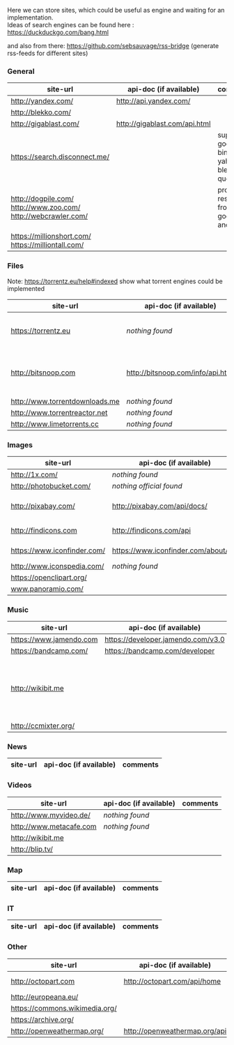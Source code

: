 Here we can store sites, which could be useful as engine and waiting for an implementation.  
Ideas of search engines can be found here : https://duckduckgo.com/bang.html

and also from there: https://github.com/sebsauvage/rss-bridge (generate rss-feeds for different sites)

### General

| site-url | api-doc (if available) | comments |
| -------- | ---------------------- | -------- |
| http://yandex.com/ | http://api.yandex.com/ | |
| http://blekko.com/ | | |
| http://gigablast.com/ | http://gigablast.com/api.html | |
| https://search.disconnect.me/ | | support google, bing, yahoo and blekko queries |
| http://dogpile.com/ http://www.zoo.com/ http://webcrawler.com/ | | provide results from google and yahoo |
| https://millionshort.com/ https://milliontall.com/ | | |

### Files

Note: https://torrentz.eu/help#indexed show what torrent engines could be implemented

| site-url | api-doc (if available) | comments |
| -------- | ---------------------- | -------- |
| https://torrentz.eu | _nothing found_ | is a metasearch-engine for torrents |
| http://bitsnoop.com | http://bitsnoop.com/info/api.html | currently, I can not open that website ( 15 Dec 2014) |
| http://www.torrentdownloads.me | _nothing found_ | |
| http://www.torrentreactor.net | _nothing found_ | |
| http://www.limetorrents.cc | _nothing found_ | |

### Images

| site-url | api-doc (if available) | comments |
| -------- | ---------------------- | -------- |
| http://1x.com/ | _nothing found_ | |
| http://photobucket.com/ | _nothing official found_ | |
| http://pixabay.com/ | http://pixabay.com/api/docs/ | ~250.000 free photos |
| http://findicons.com | http://findicons.com/api | ~450.000 free icons |
| https://www.iconfinder.com/ | https://www.iconfinder.com/about/api | ~350.000 icons |
| http://www.iconspedia.com/ | _nothing found_ | free icons |
| https://openclipart.org/ | | |
| www.panoramio.com/ | | |

### Music

| site-url | api-doc (if available) | comments |
| -------- | ---------------------- | -------- |
| https://www.jamendo.com | https://developer.jamendo.com/v3.0 | | |
| https://bandcamp.com/ | https://bandcamp.com/developer | | |
| http://wikibit.me | | Meta engine. Very hard to find what is useful and what is not |
| http://ccmixter.org/ | | |
### News

| site-url | api-doc (if available) | comments |
| -------- | ---------------------- | -------- |

### Videos

| site-url | api-doc (if available) | comments |
| -------- | ---------------------- | -------- |
| http://www.myvideo.de/ | _nothing found_ | |
| http://www.metacafe.com | _nothing found_  | |
| http://wikibit.me | |
| http://blip.tv/ | | |

### Map

| site-url | api-doc (if available) | comments |
| -------- | ---------------------- | -------- |

### IT 
| site-url | api-doc (if available) | comments |
| -------- | ---------------------- | -------- |

### Other

| site-url | api-doc (if available) | comments |
| -------- | ---------------------- | -------- |
| http://octopart.com | http://octopart.com/api/home | electronic parts|
| http://europeana.eu/ | | |
| https://commons.wikimedia.org/ | | |
| https://archive.org/ | | |
| http://openweathermap.org/ | http://openweathermap.org/api | |